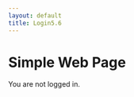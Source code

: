 ```yaml
---
layout: default
title: Login5.6
---
```


<div class="container">
      <h1 class="text-center">Simple Web Page</h1>
      <div id="messageBox" class="jumbotron">
        You are not logged in.
      </div>
      <div id="okta-login-container"></div>
        <button id="logout" class="button" onclick="logout()" style="display: none">Logout</button>
</div>
     <script type="text/javascript">
       var oktaSignIn = new OktaSignIn({
            baseUrl: "https://dev-49983875.okta.com",
            clientId: "0oa5ym6myKNCpFR7D5d6",
            authParams: {
            issuer: "default",
            responseType: ['token', 'id_token'],
            display: 'page'
            }
        });
      oktaSignIn.authClient.token.getUserInfo().then(function(user) {
        document.getElementById("messageBox").innerHTML = "Hello, " + user.email + "! You are still logged in! :)";
        document.getElementById("logout").style.display = 'block';
      }, function(error) {
        oktaSignIn.showSignInToGetTokens({
          el: '#okta-login-container'
        }).then(function(tokens) {
          oktaSignIn.authClient.tokenManager.setTokens(tokens);
          oktaSignIn.remove();
          const idToken = tokens.idToken;
          document.getElementById("messageBox").innerHTML = "Hello, " + idToken.claims.email + "! You just logged in! :)";
          document.getElementById("logout").style.display = 'block';
        }).catch(function(err) {
          console.error(err);
        });
      });
      function logout() {
        oktaSignIn.authClient.signOut();
        location.reload();
      }
    </script>
